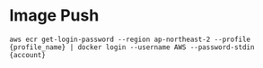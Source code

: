 # Image Push 

```shell 
aws ecr get-login-password --region ap-northeast-2 --profile {profile_name} | docker login --username AWS --password-stdin {account}
```
